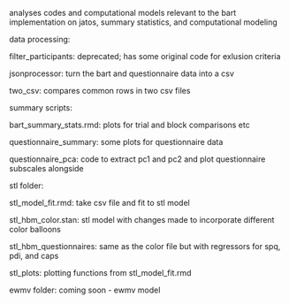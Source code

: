 analyses codes and computational models relevant to the bart implementation on jatos, summary statistics, and computational modeling



data processing: 

  filter_participants: deprecated; has some original code for exlusion criteria 
  
  jsonprocessor: turn the bart and questionnaire data into a csv 
  
  two_csv: compares common rows in two csv files 



summary scripts: 

  bart_summary_stats.rmd: plots for trial and block comparisons etc 
  
  questionnaire_summary: some plots for questionnaire data 
  
  questionnaire_pca: code to extract pc1 and pc2 and plot questionnaire subscales alongside 



stl folder: 

  stl_model_fit.rmd: take csv file and fit to stl model 
  
  stl_hbm_color.stan: stl model with changes made to incorporate different color balloons 
  
  stl_hbm_questionnaires: same as the color file but with regressors for spq, pdi, and caps 
  
  stl_plots: plotting functions from stl_model_fit.rmd 
  


ewmv folder: 
  coming soon - ewmv model
